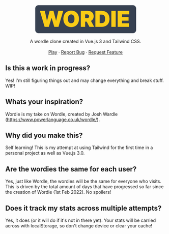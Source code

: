 <div align="center">
  <a href="https://github.com/stuartajd/wordie">
    <img src="images/wordie.png" alt="Logo">
  </a>

  <p align="center">
    A wordle clone created in Vue.js 3 and Tailwind CSS.
    <br /><br />
    <a href="http://stuartajd.github.io/wordie">Play</a>
    ·
    <a href="https://github.com/stuartajd/wordie/issues">Report Bug</a>
    ·
    <a href="https://github.com/stuartajd/wordie/issues">Request Feature</a>
  </p>
</div>

## Is this a work in progress?
Yes! I'm still figuring things out and may change everything and break stuff. WIP!

## Whats your inspiration?
Wordie is my take on Wordle, created by Josh Wardle (https://www.powerlanguage.co.uk/wordle/).

## Why did you make this?
Self learning! This is my attempt at using Tailwind for the first time in a personal project as well as Vue.js 3.0. 

## Are the wordies the same for each user?
Yes, just like Wordle, the wordies will be the same for everyone who visits. This is driven by the total amount of days that have progressed so far since the creation of Wordie (1st Feb 2022). No spoilers!

## Does it track my stats across multiple attempts?
Yes, it does (or it will do if it's not in there yet). Your stats will be carried across with localStorage, so don't change device or clear your cache!